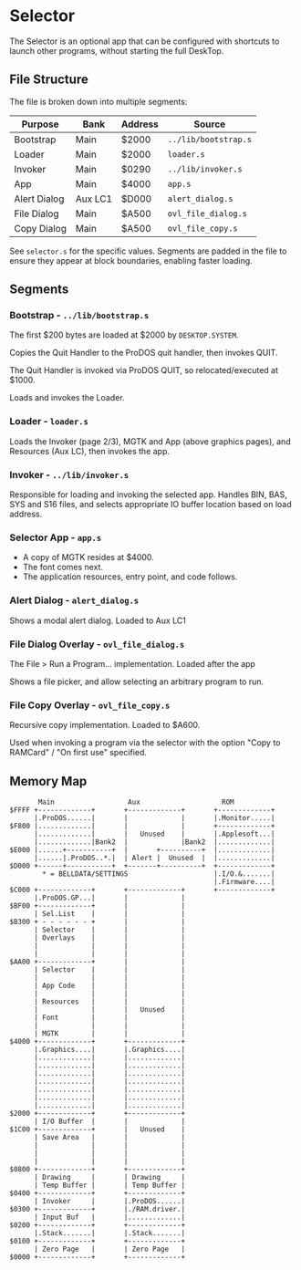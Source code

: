 # Selector

The Selector is an optional app that can be configured with shortcuts to launch other programs, without starting the full DeskTop.

## File Structure

The file is broken down into multiple segments:

| Purpose      | Bank    | Address | Source               |
|--------------|---------|---------|----------------------|
| Bootstrap    | Main    | $2000   | `../lib/bootstrap.s` |
| Loader       | Main    | $2000   | `loader.s`           |
| Invoker      | Main    | $0290   | `../lib/invoker.s`   |
| App          | Main    | $4000   | `app.s`              |
| Alert Dialog | Aux LC1 | $D000   | `alert_dialog.s`     |
| File Dialog  | Main    | $A500   | `ovl_file_dialog.s`  |
| Copy Dialog  | Main    | $A500   | `ovl_file_copy.s`    |

See `selector.s` for the specific values. Segments are padded in the
file to ensure they appear at block boundaries, enabling faster
loading.

## Segments

### Bootstrap - `../lib/bootstrap.s`

The first $200 bytes are loaded at $2000 by `DESKTOP.SYSTEM`.

Copies the Quit Handler to the ProDOS quit handler, then invokes QUIT.

The Quit Handler is invoked via ProDOS QUIT, so relocated/executed at $1000.

Loads and invokes the Loader.

### Loader - `loader.s`

Loads the Invoker (page 2/3), MGTK and App (above graphics pages), and
Resources (Aux LC), then invokes the app.

### Invoker - `../lib/invoker.s`

Responsible for loading and invoking the selected app.
Handles BIN, BAS, SYS and S16 files, and selects
appropriate IO buffer location based on load address.

### Selector App - `app.s`

* A copy of MGTK resides at $4000.
* The font comes next.
* The application resources, entry point, and code follows.

### Alert Dialog - `alert_dialog.s`

Shows a modal alert dialog. Loaded to Aux LC1

### File Dialog Overlay - `ovl_file_dialog.s`

The File > Run a Program... implementation. Loaded after the app

Shows a file picker, and allow selecting an arbitrary program
to run.

### File Copy Overlay - `ovl_file_copy.s`

Recursive copy implementation. Loaded to $A600.

Used when invoking a program via the selector with the option
"Copy to RAMCard" / "On first use" specified.


## Memory Map

```
       Main                  Aux                    ROM
$FFFF +-------------+       +-------------+       +-------------+
      |.ProDOS......|       |             |       |.Monitor.....|
$F800 |.............|       |             |       +-------------+
      |.............|       |   Unused    |       |.Applesoft...|
      |.............|Bank2  |             |Bank2  |.............|
$E000 |......+-----------+  |       +----------+  |.............|
      |......|.ProDOS..*.|  | Alert |  Unused  |  |.............|
$D000 +------+-----------+  +-------+----------+  +-------------+
        * = BELLDATA/SETTINGS                     |.I/O.&.......|
                                                  |.Firmware....|
$C000 +-------------+       +-------------+       +-------------+
      |.ProDOS.GP...|       |             |
$BF00 +-------------+       |             |
      | Sel.List    |       |             |
$B300 + - - - - - - +       |             |
      | Selector    |       |             |
      | Overlays    |       |             |
      |             |       |             |
      |             |       |             |
$AA00 +-------------+       |             |
      | Selector    |       |             |
      |             |       |             |
      | App Code    |       |             |
      |             |       |             |
      | Resources   |       |             |
      |             |       |   Unused    |
      | Font        |       |             |
      |             |       |             |
      | MGTK        |       |             |
$4000 +-------------+       +-------------+
      |.Graphics....|       |.Graphics....|
      |.............|       |.............|
      |.............|       |.............|
      |.............|       |.............|
      |.............|       |.............|
      |.............|       |.............|
      |.............|       |.............|
      |.............|       |.............|
$2000 +-------------+       +-------------+
      | I/O Buffer  |       |             |
$1C00 +-------------+       |   Unused    |
      | Save Area   |       |             |
      |             |       |             |
      |             |       |             |
      |             |       |             |
$0800 +-------------+       +-------------+
      | Drawing     |       | Drawing     |
      | Temp Buffer |       | Temp Buffer |
$0400 +-------------+       +-------------+
      | Invoker     |       |.ProDOS......|
$0300 +-------------+       |./RAM.driver.|
      | Input Buf   |       |.............|
$0200 +-------------+       +-------------+
      |.Stack.......|       |.Stack.......|
$0100 +-------------+       +-------------+
      | Zero Page   |       | Zero Page   |
$0000 +-------------+       +-------------+
```
